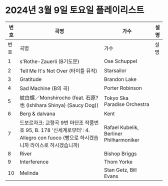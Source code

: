 # 2024년 3월 9일 토요일 플레이리스트

| 번호 | 곡명 | 가수 | 설명 |
|------|------|------|------|
| 번호 | 곡명 | 가수 | 설명 |
| 1 | s'Rothe-Zauerli (B기도문) | Ose Schuppel |  |
| 2 | Tell Me It's Not Over (타이틀 뮤직) | Starsailor |  |
| 3 | Gratitude | Brandon Lake |  |
| 4 | Sad Machine (B의 곡) | Porter Robinson |  |
| 5 | 紋白蝶／Monshirocho (feat. 石原?也 (Ishihara Shinya) (Saucy Dog)) | Tokyo Ska Paradise Orchestra |  |
| 6 | Berg & dalvana | Kent |  |
| 7 | 드보르자크: 교향곡 9번 마단조 작품번호 95, B. 178 '신세계로부터': 4. Allegro con fuoco (빵으로 하시겠습니까 라이스로 하시겠습니까) | Rafael Kubelik, Berliner Philharmoniker |  |
| 8 | River | Bishop Briggs |  |
| 9 | Interference | Thom Yorke |  |
| 10 | Melinda | Stan Getz, Bill Evans |  |
